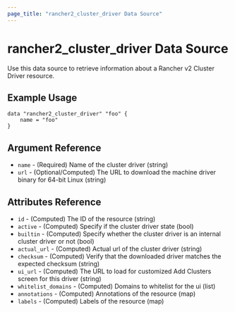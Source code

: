 ```yaml
---
page_title: "rancher2_cluster_driver Data Source"
---
```


# rancher2\_cluster\_driver Data Source

Use this data source to retrieve information about a Rancher v2 Cluster Driver resource.

## Example Usage

```hcl
data "rancher2_cluster_driver" "foo" {
    name = "foo"
}
```

## Argument Reference

* `name` - (Required) Name of the cluster driver (string)
* `url` - (Optional/Computed) The URL to download the machine driver binary for 64-bit Linux (string)

## Attributes Reference

* `id` - (Computed) The ID of the resource (string)
* `active` - (Computed) Specify if the cluster driver state (bool)
* `builtin` - (Computed) Specify whether the cluster driver is an internal cluster driver or not (bool)
* `actual_url` - (Computed) Actual url of the cluster driver (string)
* `checksum` - (Computed) Verify that the downloaded driver matches the expected checksum (string)
* `ui_url` - (Computed) The URL to load for customized Add Clusters screen for this driver (string)
* `whitelist_domains` - (Computed) Domains to whitelist for the ui (list)
* `annotations` - (Computed) Annotations of the resource (map)
* `labels` - (Computed) Labels of the resource (map)
